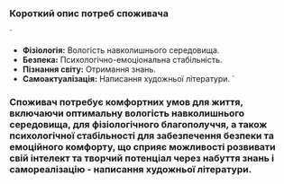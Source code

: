 ### Короткий опис потреб споживача

`
- **Фізіологія:** Вологість навколишнього середовища.
- **Безпека:** Психологічно-емоціональна стабільність.
- **Пізнання світу:** Отримання знань.
- **Самоактуалізація:** Написання художньої літератури.
`
### Споживач потребує комфортних умов для життя, включаючи оптимальну вологість навколишнього середовища, для фізіологічного благополуччя, а також психологічної стабільності для забезпечення безпеки та емоційного комфорту, що сприяє можливості розвивати свій інтелект та творчий потенціал через набуття знань і самореалізацію -  написання художньої літератури.


